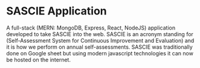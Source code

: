 # SASCIE Application

A full-stack (MERN: MongoDB, Express, React, NodeJS) application developed to take SASCIE into the web. SASCIE is an acronym standing for (Self-Assessment System for Continuous Improvement and Evaluation) and it is how we perform on annual self-assessments. SASCIE was traditionally done on Google sheet but using modern javascript technologies it can now be hosted on the internet.
